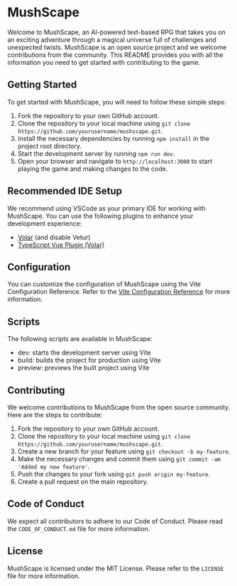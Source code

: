 # MushScape

Welcome to MushScape, an AI-powered text-based RPG that takes you on an exciting adventure through a magical universe full of challenges and unexpected twists. MushScape is an open source project and we welcome contributions from the community. This README provides you with all the information you need to get started with contributing to the game.

## Getting Started

To get started with MushScape, you will need to follow these simple steps:

1. Fork the repository to your own GitHub account.
2. Clone the repository to your local machine using `git clone https://github.com/yourusername/mushscape.git`.
3. Install the necessary dependencies by running `npm install` in the project root directory.
4. Start the development server by running `npm run dev`.
5. Open your browser and navigate to `http://localhost:3000` to start playing the game and making changes to the code.

## Recommended IDE Setup

We recommend using VSCode as your primary IDE for working with MushScape. You can use the following plugins to enhance your development experience:

- [Volar](https://marketplace.visualstudio.com/items?itemName=Vue.volar) (and disable Vetur)
- [TypeScript Vue Plugin (Volar)](https://marketplace.visualstudio.com/items?itemName=Vue.vscode-typescript-vue-plugin)

## Configuration

You can customize the configuration of MushScape using the Vite Configuration Reference. Refer to the [Vite Configuration Reference](https://vitejs.dev/config/) for more information.

## Scripts

The following scripts are available in MushScape:

- dev: starts the development server using Vite
- build: builds the project for production using Vite
- preview: previews the built project using Vite

## Contributing

We welcome contributions to MushScape from the open source community. Here are the steps to contribute:

1. Fork the repository to your own GitHub account.
2. Clone the repository to your local machine using `git clone https://github.com/yourusername/mushscape.git`.
3. Create a new branch for your feature using `git checkout -b my-feature`.
4. Make the necessary changes and commit them using `git commit -am 'Added my new feature'`.
5. Push the changes to your fork using `git push origin my-feature`.
6. Create a pull request on the main repository.

## Code of Conduct

We expect all contributors to adhere to our Code of Conduct. Please read the `CODE_OF_CONDUCT.md` file for more information.

## License

MushScape is licensed under the MIT License. Please refer to the `LICENSE` file for more information.
